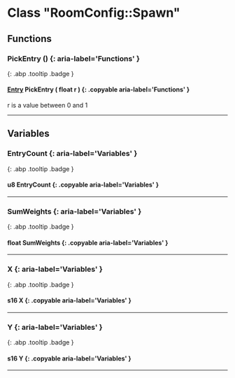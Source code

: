 # Class "RoomConfig::Spawn"
## Functions
### PickEntry () {: aria-label='Functions' }
[ ](#){: .abp .tooltip .badge }
####  [Entry](../RoomConfig_Entry) PickEntry ( float r ) {: .copyable aria-label='Functions' }
r is a value between 0 and 1 
___ 
## Variables
### EntryCount {: aria-label='Variables' }
[ ](#){: .abp .tooltip .badge }
#### u8 EntryCount  {: .copyable aria-label='Variables' }

___ 
### SumWeights {: aria-label='Variables' }
[ ](#){: .abp .tooltip .badge }
#### float SumWeights  {: .copyable aria-label='Variables' }

___ 
### X {: aria-label='Variables' }
[ ](#){: .abp .tooltip .badge }
#### s16 X  {: .copyable aria-label='Variables' }

___ 
### Y {: aria-label='Variables' }
[ ](#){: .abp .tooltip .badge }
#### s16 Y  {: .copyable aria-label='Variables' }

___ 
